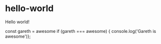 # hello-world
Hello world!

const gareth = awesome
if (gareth === awesome) {
console.log('Gareth is awesome')};

